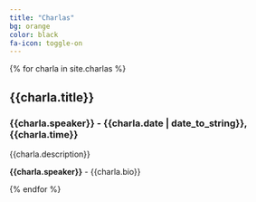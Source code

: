 ```yaml
---
title: "Charlas"
bg: orange
color: black
fa-icon: toggle-on
---
```


{% for charla in site.charlas %}
## **{{charla.title}}**

### {{charla.speaker}} - {{charla.date | date_to_string}},  {{charla.time}}

{{charla.description}}

**{{charla.speaker}}** - {{charla.bio}}

{% endfor %}
